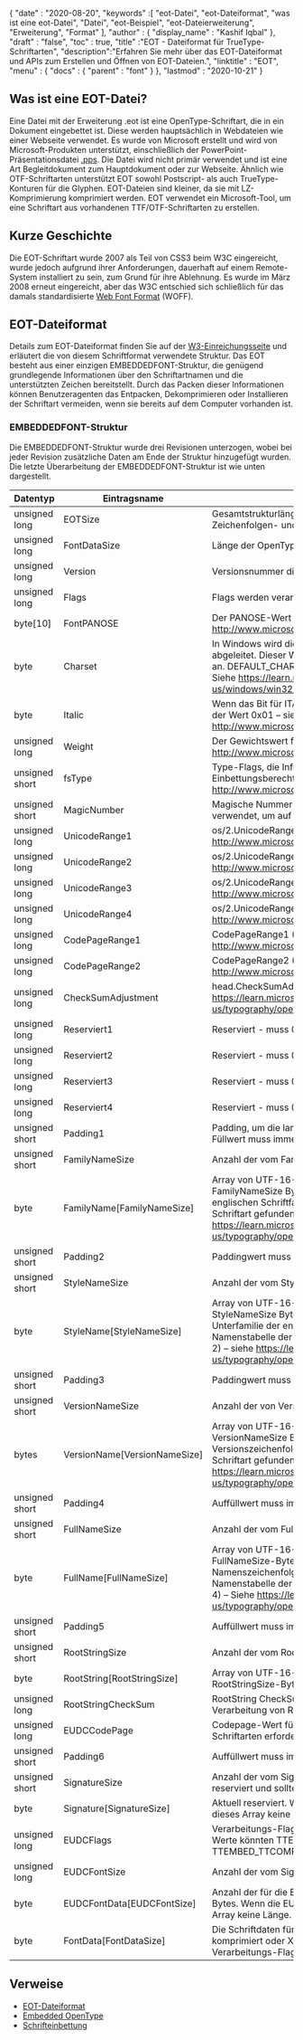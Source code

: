 {
  "date" : "2020-08-20",
  "keywords" :[ "eot-Datei", "eot-Dateiformat", "was ist eine eot-Datei", "Datei", "eot-Beispiel", "eot-Dateierweiterung", "Erweiterung", "Format" ],
  "author" : {
    "display_name" : "Kashif Iqbal"
},
  "draft" : "false",
  "toc" : true,
  "title" :"EOT - Dateiformat für TrueType-Schriftarten",
  "description":"Erfahren Sie mehr über das EOT-Dateiformat und APIs zum Erstellen und Öffnen von EOT-Dateien.",
  "linktitle" : "EOT",
  "menu" : {
    "docs" : {
      "parent" : "font"
}
},
  "lastmod" : "2020-10-21"
}

## Was ist eine EOT-Datei?

Eine Datei mit der Erweiterung .eot ist eine OpenType-Schriftart, die in ein Dokument eingebettet ist. Diese werden hauptsächlich in Webdateien wie einer Webseite verwendet. Es wurde von Microsoft erstellt und wird von Microsoft-Produkten unterstützt, einschließlich der PowerPoint-Präsentationsdatei [.pps](/de/presentation/pps). Die Datei wird nicht primär verwendet und ist eine Art Begleitdokument zum Hauptdokument oder zur Webseite. Ähnlich wie OTF-Schriftarten unterstützt EOT sowohl Postscript- als auch TrueType-Konturen für die Glyphen. EOT-Dateien sind kleiner, da sie mit LZ-Komprimierung komprimiert werden. EOT verwendet ein Microsoft-Tool, um eine Schriftart aus vorhandenen TTF/OTF-Schriftarten zu erstellen.

## Kurze Geschichte

Die EOT-Schriftart wurde 2007 als Teil von CSS3 beim W3C eingereicht, wurde jedoch aufgrund ihrer Anforderungen, dauerhaft auf einem Remote-System installiert zu sein, zum Grund für ihre Ablehnung. Es wurde im März 2008 erneut eingereicht, aber das W3C entschied sich schließlich für das damals standardisierte [Web Font Format](/de/font/woff/) (WOFF).

## EOT-Dateiformat

Details zum EOT-Dateiformat finden Sie auf der [W3-Einreichungsseite](https://www.w3.org/Submission/EOT/#FileFormat) und erläutert die von diesem Schriftformat verwendete Struktur. Das EOT besteht aus einer einzigen EMBEDDEDFONT-Struktur, die genügend grundlegende Informationen über den Schriftartnamen und die unterstützten Zeichen bereitstellt. Durch das Packen dieser Informationen können Benutzeragenten das Entpacken, Dekomprimieren oder Installieren der Schriftart vermeiden, wenn sie bereits auf dem Computer vorhanden ist.

### EMBEDDEDFONT-Struktur
Die EMBEDDEDFONT-Struktur wurde drei Revisionen unterzogen, wobei bei jeder Revision zusätzliche Daten am Ende der Struktur hinzugefügt wurden. Die letzte Überarbeitung der EMBEDDEDFONT-Struktur ist wie unten dargestellt.

|Datentyp|Eintragsname|Beschreibung|
---|---|---|
|unsigned long|EOTSize|Gesamtstrukturlänge in Bytes (einschließlich Zeichenfolgen- und Schriftartdaten)|
|unsigned long|FontDataSize|Länge der OpenType-Schriftart (FontData) in Bytes|
|unsigned long|Version|Versionsnummer dieses Formats - 0x00020002|
|unsigned long|Flags|Flags werden verarbeitet|
|byte[10]|FontPANOSE|Der PANOSE-Wert für diese Schriftart – Siehe http://www.microsoft.com/typography/otspec/os2.htm#pan|
|byte|Charset|In Windows wird dies von TEXTMETRIC.tmCharSet abgeleitet. Dieser Wert gibt den Zeichensatz der Schriftart an. DEFAULT_CHARSET (0x01) gibt keine Präferenz an. - Siehe https://learn.microsoft.com/en-us/windows/win32/api/wingdi/ns-wingdi-textmetrica|
|byte|Italic|Wenn das Bit für ITALIC in OS/2.fsSelection gesetzt ist, ist der Wert 0x01 – siehe http://www.microsoft.com/typography/otspec/os2.htm#fss|
|unsigned long|Weight|Der Gewichtswert für diese Schriftart – Siehe http://www.microsoft.com/typography/otspec/os2.htm#wtc|
|unsigned short|fsType|Type-Flags, die Informationen über Einbettungsberechtigungen bereitstellen – Siehe http://www.microsoft.com/typography/otspec/os2.htm#fst|
|unsigned short|MagicNumber|Magische Nummer für EOT-Datei - 0x504C. Wird verwendet, um auf Datenbeschädigung zu prüfen.|
|unsigned long|UnicodeRange1|os/2.UnicodeRange1 (Bits 0-31) – Siehe http://www.microsoft.com/typography/otspec/os2.htm#ur|
|unsigned long|UnicodeRange2|os/2.UnicodeRange2 (Bits 32-63) – Siehe http://www.microsoft.com/typography/otspec/os2.htm#ur|
|unsigned long|UnicodeRange3|os/2.UnicodeRange3 (Bits 64-95) – Siehe http://www.microsoft.com/typography/otspec/os2.htm#ur|
|unsigned long|UnicodeRange4|os/2.UnicodeRange4 (Bits 96-127) – Siehe http://www.microsoft.com/typography/otspec/os2.htm#ur|
|unsigned long|CodePageRange1|CodePageRange1 (Bits 0–31) – Siehe http://www.microsoft.com/typography/otspec/os2.htm#cpr|
|unsigned long|CodePageRange2|CodePageRange2 (Bits 32–63) – Siehe http://www.microsoft.com/typography/otspec/os2.htm#cpr|
|unsigned long|CheckSumAdjustment|head.CheckSumAdjustment – Siehe https://learn.microsoft.com/en-us/typography/opentype/spec/head|
|unsigned long|Reserviert1|Reserviert - muss 0 sein|
|unsigned long|Reserviert2|Reserviert - muss 0 sein|
|unsigned long|Reserviert3|Reserviert - muss 0 sein|
|unsigned long|Reserviert4|Reserviert - muss 0 sein|
|unsigned short|Padding1|Padding, um die lange Ausrichtung beizubehalten. Der Füllwert muss immer auf 0x0000 gesetzt werden.|
|unsigned short|FamilyNameSize|Anzahl der vom FamilyName-Array verwendeten Bytes|
|byte|FamilyName[FamilyNameSize]|Array von UTF-16-Zeichen mit der Länge von FamilyNameSize Bytes. Dies ist die Zeichenkette der englischen Schriftfamilie, die in der Namenstabelle der Schriftart gefunden wird (Namens-ID = 1) – siehe https://learn.microsoft.com/en-us/typography/opentype/spec/name|
|unsigned short|Padding2|Paddingwert muss immer auf 0x0000 gesetzt werden.|
|unsigned short|StyleNameSize|Anzahl der vom StyleName verwendeten Bytes|
|byte|StyleName[StyleNameSize]|Array von UTF-16-Zeichen mit der Länge von StyleNameSize Bytes. Dies ist die Zeichenkette der Unterfamilie der englischen Schriftart, die in der Namenstabelle der Schriftart gefunden wird (Namens-ID = 2) – siehe https://learn.microsoft.com/en-us/typography/opentype/spec/name|
|unsigned short|Padding3|Paddingwert muss immer auf 0x0000 gesetzt werden.|
|unsigned short|VersionNameSize|Anzahl der von VersionName verwendeten Bytes|
|bytes|VersionName[VersionNameSize]|Array von UTF-16-Zeichen mit der Länge von VersionNameSize Bytes. Dies ist die englischsprachige Versionszeichenfolge, die in der Namenstabelle der Schriftart gefunden wird (Namens-ID = 5) – siehe https://learn.microsoft.com/en-us/typography/opentype/spec/name|
|unsigned short|Padding4|Auffüllwert muss immer auf 0x0000 gesetzt werden.|
|unsigned short|FullNameSize|Anzahl der vom FullName verwendeten Bytes|
|byte|FullName[FullNameSize]|Array von UTF-16-Zeichen mit der Länge von FullNameSize-Bytes. Dies ist die vollständige Namenszeichenfolge in englischer Sprache, die in der Namenstabelle der Schriftart gefunden wird (Namens-ID = 4) – Siehe https://learn.microsoft.com/en-us/typography/opentype/spec/name|
|unsigned short|Padding5|Auffüllwert muss immer auf 0x0000 gesetzt werden.|
|unsigned short|RootStringSize|Anzahl der vom RootString-Array verwendeten Bytes|
|byte|RootString[RootStringSize]|Array von UTF-16-Zeichen mit der Länge von RootStringSize-Bytes.|
|unsigned long|RootStringCheckSum|RootString CheckSum-Wert. Siehe Algorithmus zur Verarbeitung von RootStringChecksum unten.|
|unsigned long|EUDCCodePage|Codepage-Wert für die Unterstützung von EUDC-Schriftarten erforderlich.|
|unsigned short|Padding6|Auffüllwert muss immer auf 0x0000 gesetzt werden.|
|unsigned short|SignatureSize|Anzahl der vom Signatur-Array verwendeten Bytes. Derzeit reserviert und sollte auf 0x0000 gesetzt werden.|
|byte|Signature[SignatureSize]|Aktuell reserviert. Wenn die SignatureSize 0x0000 ist, hat dieses Array keine Länge.|
|unsigned long|EUDCFlags|Verarbeitungs-Flags für die EUDC-Schriftart. Typische Werte könnten TTEMBED_XORENCRYPTDATA und TTEMBED_TTCOMPRESSED sein.|
|unsigned long|EUDCFontSize|Anzahl der vom Signatur-Array verwendeten Bytes.|
|byte|EUDCFontData[EUDCFontSize]|Anzahl der für die EUDC-Schriftartdaten verwendeten Bytes. Wenn die EUDCFontSize 0x00000000 ist, hat dieses Array keine Länge.|
|byte|FontData[FontDataSize]|Die Schriftdaten für diese EOT-Datei. Die Daten können komprimiert oder XOR-verschlüsselt sein, wie durch die Verarbeitungs-Flags angegeben.|

## Verweise

* [EOT-Dateiformat](https://www.w3.org/Submission/EOT/)
* [Embedded OpenType](https://en.wikipedia.org/wiki/Embedded_OpenType)
* [Schrifteinbettung](https://en.wikipedia.org/wiki/Font_embedding)

